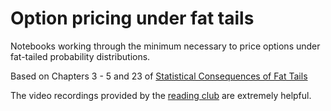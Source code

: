 # Option pricing under fat tails

Notebooks working through the minimum necessary to price options under fat-tailed probability distributions.

Based on Chapters 3 - 5 and 23 of [Statistical Consequences of Fat Tails](https://arxiv.org/abs/2001.10488)

The video recordings provided by the [reading club](https://www.techincertoreadingclub.com/) are extremely helpful.
